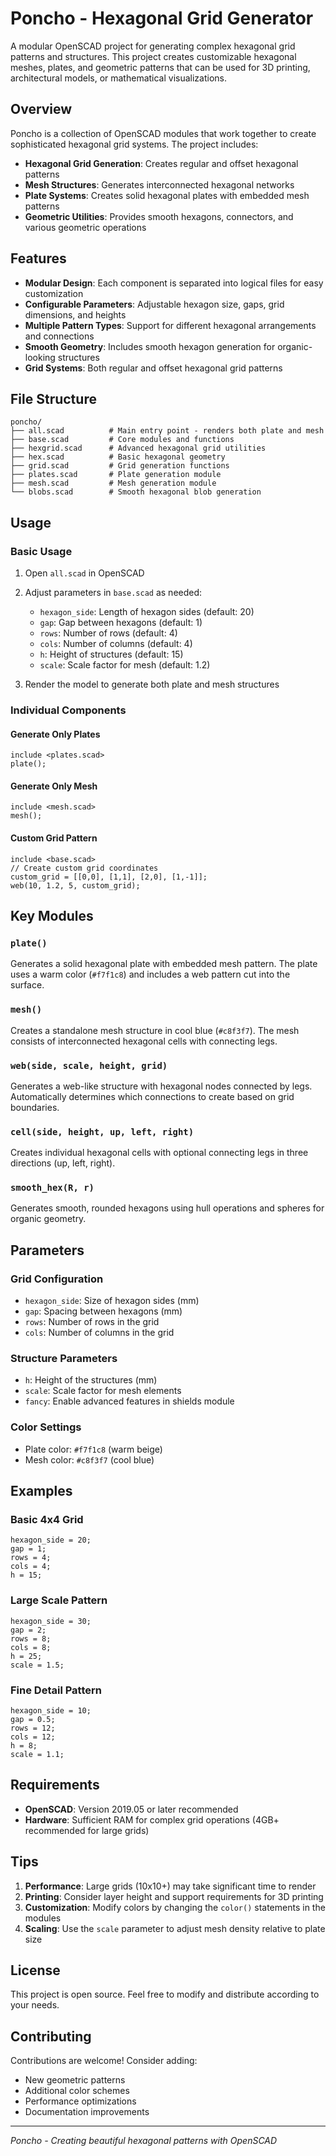 # Poncho - Hexagonal Grid Generator

A modular OpenSCAD project for generating complex hexagonal grid patterns and structures. This project creates customizable hexagonal meshes, plates, and geometric patterns that can be used for 3D printing, architectural models, or mathematical visualizations.

## Overview

Poncho is a collection of OpenSCAD modules that work together to create sophisticated hexagonal grid systems. The project includes:

- **Hexagonal Grid Generation**: Creates regular and offset hexagonal patterns
- **Mesh Structures**: Generates interconnected hexagonal networks
- **Plate Systems**: Creates solid hexagonal plates with embedded mesh patterns
- **Geometric Utilities**: Provides smooth hexagons, connectors, and various geometric operations

## Features

- **Modular Design**: Each component is separated into logical files for easy customization
- **Configurable Parameters**: Adjustable hexagon size, gaps, grid dimensions, and heights
- **Multiple Pattern Types**: Support for different hexagonal arrangements and connections
- **Smooth Geometry**: Includes smooth hexagon generation for organic-looking structures
- **Grid Systems**: Both regular and offset hexagonal grid patterns

## File Structure

```
poncho/
├── all.scad          # Main entry point - renders both plate and mesh
├── base.scad         # Core modules and functions
├── hexgrid.scad      # Advanced hexagonal grid utilities
├── hex.scad          # Basic hexagonal geometry
├── grid.scad         # Grid generation functions
├── plates.scad       # Plate generation module
├── mesh.scad         # Mesh generation module
└── blobs.scad        # Smooth hexagonal blob generation
```

## Usage

### Basic Usage

1. Open `all.scad` in OpenSCAD
2. Adjust parameters in `base.scad` as needed:
   - `hexagon_side`: Length of hexagon sides (default: 20)
   - `gap`: Gap between hexagons (default: 1)
   - `rows`: Number of rows (default: 4)
   - `cols`: Number of columns (default: 4)
   - `h`: Height of structures (default: 15)
   - `scale`: Scale factor for mesh (default: 1.2)

3. Render the model to generate both plate and mesh structures

### Individual Components

#### Generate Only Plates
```openscad
include <plates.scad>
plate();
```

#### Generate Only Mesh
```openscad
include <mesh.scad>
mesh();
```

#### Custom Grid Pattern
```openscad
include <base.scad>
// Create custom grid coordinates
custom_grid = [[0,0], [1,1], [2,0], [1,-1]];
web(10, 1.2, 5, custom_grid);
```

## Key Modules

### `plate()`
Generates a solid hexagonal plate with embedded mesh pattern. The plate uses a warm color (`#f7f1c8`) and includes a web pattern cut into the surface.

### `mesh()`
Creates a standalone mesh structure in cool blue (`#c8f3f7`). The mesh consists of interconnected hexagonal cells with connecting legs.

### `web(side, scale, height, grid)`
Generates a web-like structure with hexagonal nodes connected by legs. Automatically determines which connections to create based on grid boundaries.

### `cell(side, height, up, left, right)`
Creates individual hexagonal cells with optional connecting legs in three directions (up, left, right).

### `smooth_hex(R, r)`
Generates smooth, rounded hexagons using hull operations and spheres for organic geometry.

## Parameters

### Grid Configuration
- `hexagon_side`: Size of hexagon sides (mm)
- `gap`: Spacing between hexagons (mm)
- `rows`: Number of rows in the grid
- `cols`: Number of columns in the grid

### Structure Parameters
- `h`: Height of the structures (mm)
- `scale`: Scale factor for mesh elements
- `fancy`: Enable advanced features in shields module

### Color Settings
- Plate color: `#f7f1c8` (warm beige)
- Mesh color: `#c8f3f7` (cool blue)

## Examples

### Basic 4x4 Grid
```openscad
hexagon_side = 20;
gap = 1;
rows = 4;
cols = 4;
h = 15;
```

### Large Scale Pattern
```openscad
hexagon_side = 30;
gap = 2;
rows = 8;
cols = 8;
h = 25;
scale = 1.5;
```

### Fine Detail Pattern
```openscad
hexagon_side = 10;
gap = 0.5;
rows = 12;
cols = 12;
h = 8;
scale = 1.1;
```

## Requirements

- **OpenSCAD**: Version 2019.05 or later recommended
- **Hardware**: Sufficient RAM for complex grid operations (4GB+ recommended for large grids)

## Tips

1. **Performance**: Large grids (10x10+) may take significant time to render
2. **Printing**: Consider layer height and support requirements for 3D printing
3. **Customization**: Modify colors by changing the `color()` statements in the modules
4. **Scaling**: Use the `scale` parameter to adjust mesh density relative to plate size

## License

This project is open source. Feel free to modify and distribute according to your needs.

## Contributing

Contributions are welcome! Consider adding:
- New geometric patterns
- Additional color schemes
- Performance optimizations
- Documentation improvements

---

*Poncho - Creating beautiful hexagonal patterns with OpenSCAD* 